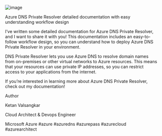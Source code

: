 ![image](https://github.com/user-attachments/assets/5025f64f-5d2b-4425-ad81-b033e41631a3)

Azure DNS Private Resolver detailed documentation with easy understanding workflow design

I’ve written some detailed documentation for Azure DNS Private Resolver, and I want to share it with you! This documentation includes an easy-to-follow workflow design, so you can understand how to deploy Azure DNS Private Resolver in your environment.



DNS Private Resolver lets you use Azure DNS to resolve domain names from on-premises or other virtual networks to Azure resources. This means that your resources can use private IP addresses, so you can restrict access to your applications from the internet.



If you’re interested in learning more about Azure DNS Private Resolver, check out my documentation!





Author

Ketan Valsangkar

Cloud Architect & Devops Engineer



Microsoft Azure #azure #azuredns #azurepass #azurecloud #azurearchitect
